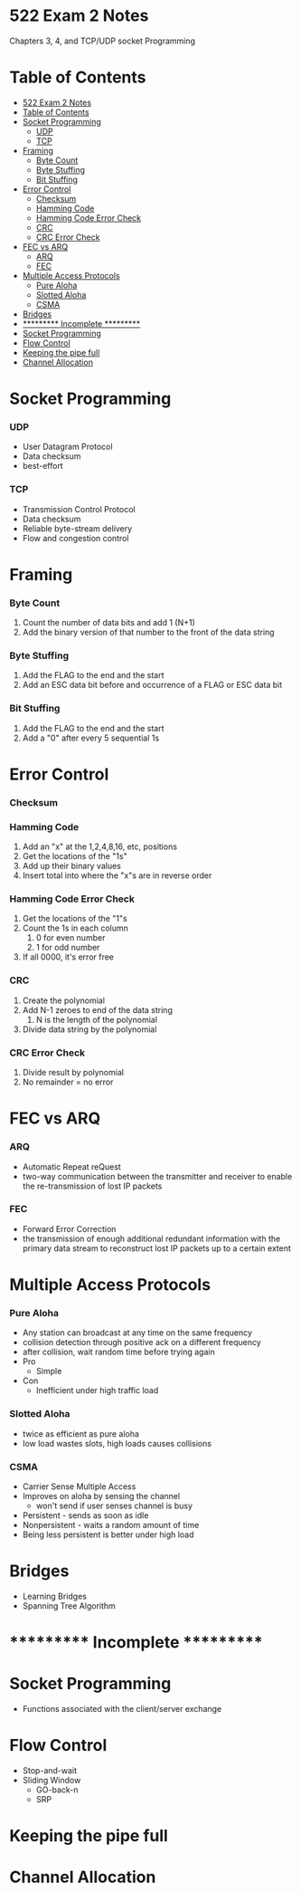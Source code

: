 # 522 Exam 2 Notes

Chapters 3, 4, and TCP/UDP socket Programming

# Table of Contents

- [522 Exam 2 Notes](#522-exam-2-notes)
- [Table of Contents](#table-of-contents)
- [Socket Programming](#socket-programming)
    - [UDP](#udp)
    - [TCP](#tcp)
- [Framing](#framing)
    - [Byte Count](#byte-count)
    - [Byte Stuffing](#byte-stuffing)
    - [Bit Stuffing](#bit-stuffing)
- [Error Control](#error-control)
    - [Checksum](#checksum)
    - [Hamming Code](#hamming-code)
    - [Hamming Code Error Check](#hamming-code-error-check)
    - [CRC](#crc)
    - [CRC Error Check](#crc-error-check)
- [FEC vs ARQ](#fec-vs-arq)
    - [ARQ](#arq)
    - [FEC](#fec)
- [Multiple Access Protocols](#multiple-access-protocols)
    - [Pure Aloha](#pure-aloha)
    - [Slotted Aloha](#slotted-aloha)
    - [CSMA](#csma)
- [Bridges](#bridges)
- [********* Incomplete *********](#-incomplete-)
- [Socket Programming](#socket-programming-1)
- [Flow Control](#flow-control)
- [Keeping the pipe full](#keeping-the-pipe-full)
- [Channel Allocation](#channel-allocation)

# Socket Programming

### UDP

- User Datagram Protocol
- Data checksum
- best-effort

### TCP

- Transmission Control Protocol
- Data checksum
- Reliable byte-stream delivery
- Flow and congestion control


# Framing

### Byte Count

1) Count the number of data bits and add 1 (N+1)
2) Add the binary version of that number to the front of the data string

### Byte Stuffing

1) Add the FLAG to the end and the start
2) Add an ESC data bit before and occurrence of a FLAG or ESC data bit 

### Bit Stuffing

1) Add the FLAG to the end and the start
2) Add a "0" after every 5 sequential 1s

# Error Control

### Checksum

### Hamming Code

1) Add an "x" at the 1,2,4,8,16, etc, positions
2) Get the locations of the "1s"
3) Add up their binary values
4) Insert total into where the "x"s are in reverse order

### Hamming Code Error Check

1) Get the locations of the "1"s
2) Count the 1s in each column
   1) 0 for even number
   2) 1 for odd number
3) If all 0000, it's error free

### CRC

1) Create the polynomial
2) Add N-1 zeroes to end of the data string
   1) N is the length of the polynomial
3) Divide data string by the polynomial

### CRC Error Check

1) Divide result by polynomial
2) No remainder = no error

# FEC vs ARQ

### ARQ

- Automatic Repeat reQuest
- two-way communication between the transmitter and receiver to enable the re-transmission of lost IP packets

### FEC

- Forward Error Correction
- the transmission of enough additional redundant information with the primary data stream to reconstruct lost IP packets up to a certain extent

# Multiple Access Protocols

### Pure Aloha

- Any station can broadcast at any time on the same frequency
- collision detection through positive ack on a different frequency
- after collision, wait random time before trying again
- Pro
  - Simple
- Con
  - Inefficient under high traffic load

### Slotted Aloha

- twice as efficient as pure aloha
- low load wastes slots, high loads causes collisions

### CSMA

- Carrier Sense Multiple Access
- Improves on aloha by sensing the channel
  - won't send if user senses channel is busy
- Persistent - sends as soon as idle
- Nonpersistent - waits a random amount of time
- Being less persistent is better under high load

# Bridges

- Learning Bridges
- Spanning Tree Algorithm

# ********* Incomplete *********

# Socket Programming

- Functions associated with the client/server exchange

# Flow Control

- Stop-and-wait
- Sliding Window
  - GO-back-n
  - SRP

# Keeping the pipe full

# Channel Allocation











